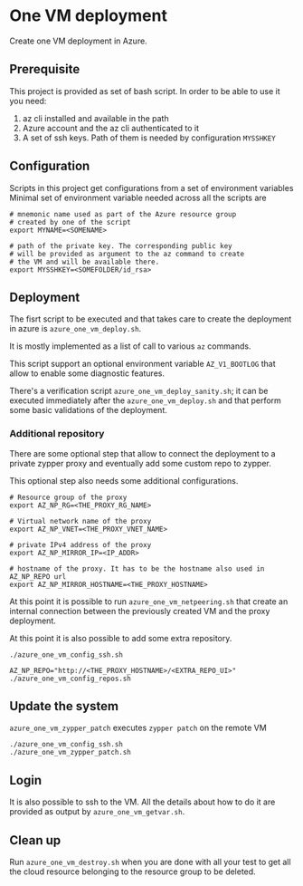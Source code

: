 # One VM deployment
Create one VM deployment in Azure.

## Prerequisite
This project is provided as set of bash script.
In order to be able to use it you need:
1. az cli installed and available in the path
2. Azure account and the az cli authenticated to it
3. A set of ssh keys. Path of them is needed by configuration `MYSSHKEY`

## Configuration
Scripts in this project get configurations from a set of environment variables
Minimal set of environment variable needed across all the scripts are

```
# mnemonic name used as part of the Azure resource group
# created by one of the script
export MYNAME=<SOMENAME>

# path of the private key. The corresponding public key
# will be provided as argument to the az command to create
# the VM and will be available there.
export MYSSHKEY=<SOMEFOLDER/id_rsa>
```

## Deployment

The fisrt script to be executed and that takes care to create
the deployment in azure is `azure_one_vm_deploy.sh`.

It is mostly implemented as a list of call to various `az` commands.

This script support an optional environment variable `AZ_V1_BOOTLOG`
that allow to enable some diagnostic features.

There's a verification script `azure_one_vm_deploy_sanity.sh`;
it can be executed immediately after the `azure_one_vm_deploy.sh`
and that perform some basic validations of the deployment.


### Additional repository

There are some optional step that allow to connect the deployment
to a private zypper proxy and eventually add some custom repo to zypper.

This optional step also needs some additional configurations.

```
# Resource group of the proxy
export AZ_NP_RG=<THE_PROXY_RG_NAME>

# Virtual network name of the proxy
export AZ_NP_VNET=<THE_PROXY_VNET_NAME>

# private IPv4 address of the proxy
export AZ_NP_MIRROR_IP=<IP_ADDR>

# hostname of the proxy. It has to be the hostname also used in AZ_NP_REPO url
export AZ_NP_MIRROR_HOSTNAME=<THE_PROXY_HOSTNAME>
```

At this point it is possible to run `azure_one_vm_netpeering.sh`
that create an internal connection between the previously created VM
and the proxy deployment.

At this point it is also possible to add some extra repository.

```
./azure_one_vm_config_ssh.sh

AZ_NP_REPO="http://<THE_PROXY_HOSTNAME>/<EXTRA_REPO_UI>"   ./azure_one_vm_config_repos.sh
```

## Update the system

`azure_one_vm_zypper_patch` executes `zypper patch` on the remote VM
```
./azure_one_vm_config_ssh.sh
./azure_one_vm_zypper_patch.sh
```

## Login

It is also possible to ssh to the VM. All the details about how to do it are
provided as output by `azure_one_vm_getvar.sh`.

## Clean up

Run `azure_one_vm_destroy.sh` when you are done with all your test to get
all the cloud resource belonging to the resource group to be deleted.
